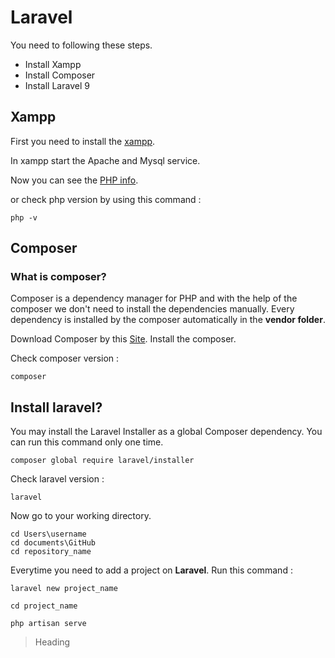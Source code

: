 # Laravel

You need to following these steps.

- Install Xampp
- Install Composer
- Install Laravel 9

## Xampp

First you need to install the [xampp](https://www.apachefriends.org/index.html). 

In xampp start the Apache and Mysql service.

Now you can see the [PHP info](http://localhost/dashboard/phpinfo.php).

or check php version by using this command :
```
php -v
```

## Composer
### What is composer?
Composer is a dependency manager for PHP and with the help of the composer we don't need to install the dependencies manually. Every dependency is installed by the composer automatically in the **vendor folder**.

Download Composer by this [Site](https://getcomposer.org/download/). Install the composer.

Check composer version :
```
composer
```


## Install laravel?

You may install the Laravel Installer as a global Composer dependency. You can run this command only one time.
```
composer global require laravel/installer
```

Check laravel version :
```
laravel
```

Now go to your working directory.

```
cd Users\username
cd documents\GitHub
cd repository_name
```

Everytime you need to add a project on **Laravel**.
Run this command :
```
laravel new project_name

cd project_name
 
php artisan serve
```


> Heading


